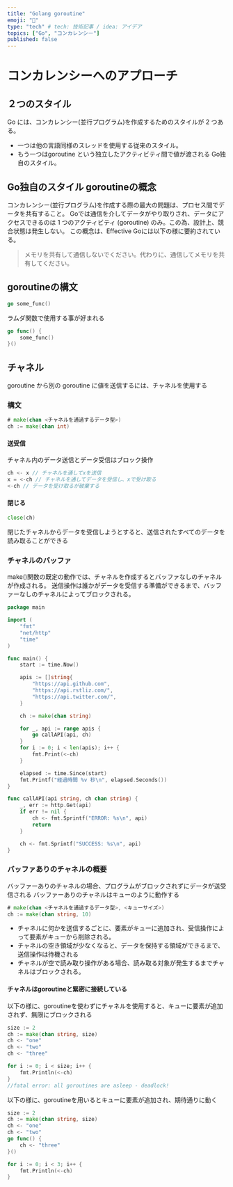 ```yaml
---
title: "Golang goroutine"
emoji: "🤖"
type: "tech" # tech: 技術記事 / idea: アイデア
topics: ["Go", "コンカレンシー"]
published: false
---
```


# コンカレンシーへのアプローチ
## ２つのスタイル
Go には、コンカレンシー(並行プログラム)を作成するためのスタイルが 2 つある。
- 一つは他の言語同様のスレッドを使用する従来のスタイル。
- もう一つはgoroutine という独立したアクティビティ間で値が渡される Go独自のスタイル。

## Go独自のスタイル goroutineの概念
コンカレンシー(並行プログラム)を作成する際の最大の問題は、プロセス間でデータを共有すること。
Goでは通信を介してデータがやり取りされ、データにアクセスできるのは 1 つのアクティビティ (goroutine) のみ。この為、設計上、競合状態は発生しない。
この概念は、Effective Goには以下の様に要約されている。
>メモリを共有して通信しないでください。代わりに、通信してメモリを共有してください。

## goroutineの構文

```go
go some_func()
```

ラムダ関数で使用する事が好まれる
```go
go func() {
    some_func()
}()
```

## チャネル
goroutine から別の goroutine に値を送信するには、チャネルを使用する

### 構文
```go
# make(chan <チャネルを通過するデータ型>)
ch := make(chan int)
```

#### 送受信
チャネル内のデータ送信とデータ受信はブロック操作
```go
ch <- x // チャネルを通してxを送信
x = <-ch // チャネルを通してデータを受信し、xで受け取る
<-ch // データを受け取るが破棄する
```

#### 閉じる
```go
close(ch)
```
閉じたチャネルからデータを受信しようとすると、送信されたすべてのデータを読み取ることができる

### チャネルのバッファ
make()関数の既定の動作では、チャネルを作成するとバッファなしのチャネルが作成される。
送信操作は誰かがデータを受信する準備ができるまで、バッファーなしのチャネルによってブロックされる。

```go
package main

import (
	"fmt"
	"net/http"
	"time"
)

func main() {
	start := time.Now()

	apis := []string{
		"https://api.github.com",
		"https://api.rstliz.com/",
		"https://api.twitter.com/",
	}

	ch := make(chan string)

	for _, api := range apis {
		go callAPI(api, ch)
	}
	for i := 0; i < len(apis); i++ {
		fmt.Print(<-ch)
	}

	elapsed := time.Since(start)
	fmt.Printf("経過時間 %v 秒\n", elapsed.Seconds())
}

func callAPI(api string, ch chan string) {
	_, err := http.Get(api)
	if err != nil {
		ch <- fmt.Sprintf("ERROR: %s\n", api)
		return
	}

	ch <- fmt.Sprintf("SUCCESS: %s\n", api)
}

```

### バッファありのチャネルの概要
バッファーありのチャネルの場合、プログラムがブロックされずにデータが送受信される
バッファーありのチャネルはキューのように動作する

```go
# make(chan <チャネルを通過するデータ型>, <キューサイズ>)
ch := make(chan string, 10)
```

- チャネルに何かを送信するごとに、要素がキューに追加され、受信操作によって要素がキューから削除される。
- チャネルの空き領域が少なくなると、データを保持する領域ができるまで、送信操作は待機される
- チャネルが空で読み取り操作がある場合、読み取る対象が発生するまでチャネルはブロックされる。

#### チャネルはgoroutineと緊密に接続している

以下の様に、goroutineを使わずにチャネルを使用すると、キューに要素が追加されず、無限にブロックされる
```go
size := 2
ch := make(chan string, size)
ch <- "one"
ch <- "two"
ch <- "three"

for i := 0; i < size; i++ {
    fmt.Println(<-ch)
}
//fatal error: all goroutines are asleep - deadlock!
```

以下の様に、goroutineを用いるとキューに要素が追加され、期待通りに動く
```go
size := 2
ch := make(chan string, size)
ch <- "one"
ch <- "two"
go func() {
	ch <- "three"
}()

for i := 0; i < 3; i++ {
	fmt.Println(<-ch)
}
```


